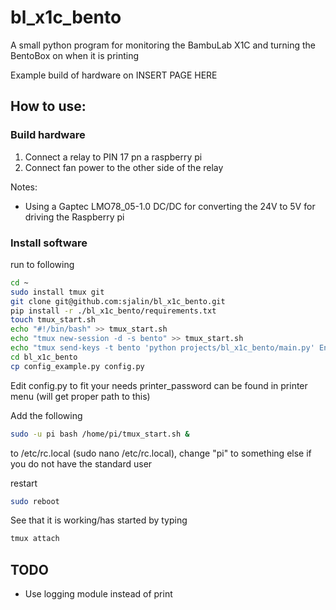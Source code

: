 # bl_x1c_bento
A small python program for monitoring the BambuLab X1C and turning the BentoBox on when it is printing

Example build of hardware on INSERT PAGE HERE

## How to use:
### Build hardware
   1. Connect a relay to PIN 17 pn a raspberry pi
   2. Connect fan power to the other side of the relay

Notes: 
* Using a Gaptec LMO78_05-1.0 DC/DC for converting the 24V to 5V for driving the Raspberry pi

### Install software
run to following
```bash
cd ~
sudo install tmux git
git clone git@github.com:sjalin/bl_x1c_bento.git
pip install -r ./bl_x1c_bento/requirements.txt
touch tmux_start.sh
echo "#!/bin/bash" >> tmux_start.sh
echo "tmux new-session -d -s bento" >> tmux_start.sh
echo "tmux send-keys -t bento 'python projects/bl_x1c_bento/main.py' Enter" >> tmux_start.sh
cd bl_x1c_bento
cp config_example.py config.py
```
Edit config.py to fit your needs
printer_password can be found in printer menu (will get proper path to this)


Add the following
```bash
sudo -u pi bash /home/pi/tmux_start.sh &
```
to /etc/rc.local (sudo nano /etc/rc.local), change "pi" to something else if you do not have the standard user

restart
```bash
sudo reboot
```

See that it is working/has started by typing 
```bash
tmux attach
```


## TODO
* Use logging module instead of print
